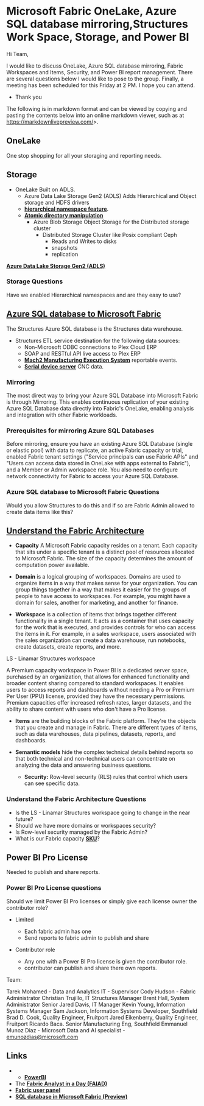 # Microsoft Fabric OneLake, Azure SQL database mirroring,Structures Work Space, Storage, and Power BI

Hi Team,

I would like to discuss OneLake, Azure SQL database mirroring, Fabric Workspaces and Items, Security, and Power BI report management. There are several questions below I would like to pose to the group. Finally, a meeting has been scheduled for this Friday at 2 PM. I hope you can attend.

- Thank you

The following is in markdown format and can be viewed by copying and pasting the contents below into an online markdown viewer, such as at <https://markdownlivepreview.com/>>.

## OneLake

One stop shopping for all your storaging and reporting needs.

## Storage

- OneLake
Built on ADLS.
  - Azure Data Lake Storage Gen2 (ADLS)
  Adds Hierarchical and Object storage and HDFS drivers
  - **[hierarchical namespace feature](https://docs.azure.cn/en-us/storage/blobs/data-lake-storage-namespace)**.
  - **[Atomic directory manipulation](https://docs.azure.cn/en-us/storage/blobs/data-lake-storage-namespace#the-benefits-of-a-hierarchical-namespace)**
    - Azure Blob Storage
        Object Storage for the Distributed storage cluster
      - Distributed Storage Cluster like Posix compliant Ceph
        - Reads and Writes to disks
        - snapshots
        - replication

**[Azure Data Lake Storage Gen2 (ADLS)](https://learn.microsoft.com/en-us/azure/storage/blobs/data-lake-storage-introduction#:~:text=Azure%20Data%20Lake%20Storage%20offers,%2C%20account%2C%20and%20file%20levels.)**

### Storage Questions

Have we enabled Hierarchical namespaces and are they easy to use?

## **[Azure SQL database to Microsoft Fabric](https://learn.microsoft.com/en-us/fabric/database/sql/create)**

The Structures Azure SQL database is the Structures data warehouse.

- Structures ETL service destination for the following data sources:
  - Non-Microsoft ODBC connections to Plex Cloud ERP
  - SOAP and RESTful API live access to Plex ERP
  - **[Mach2 Manufacturing Execution System](https://www.ibm.com/think/topics/mes-system)** reportable events.
  - **[Serial device server](https://www.moxa.com/en/products/industrial-edge-connectivity/serial-device-servers)** CNC data.

### Mirroring

The most direct way to bring your Azure SQL Database into Microsoft Fabric is through Mirroring. This enables continuous replication of your existing Azure SQL Database data directly into Fabric's OneLake, enabling analysis and integration with other Fabric workloads.

### Prerequisites for mirroring Azure SQL Databases

Before mirroring, ensure you have an existing Azure SQL Database (single or elastic pool) with data to replicate, an active Fabric capacity or trial, enabled Fabric tenant settings ("Service principals can use Fabric APIs" and "Users can access data stored in OneLake with apps external to Fabric"), and a Member or Admin workspace role. You also need to configure network connectivity for Fabric to access your Azure SQL Database.

### Azure SQL database to Microsoft Fabric Questions

Would you allow Structures to do this and if so are Fabric Admin allowed to create data items like this?

## **[Understand the Fabric Architecture](https://learn.microsoft.com/en-us/training/modules/administer-fabric/2-fabric-architecture)**

- **Capacity** A Microsoft Fabric capacity resides on a tenant. Each capacity that sits under a specific tenant is a distinct pool of resources allocated to Microsoft Fabric. The size of the capacity determines the amount of computation power available.

- **Domain** is a logical grouping of workspaces. Domains are used to organize items in a way that makes sense for your organization. You can group things together in a way that makes it easier for the groups of people to have access to workspaces. For example, you might have a domain for sales, another for marketing, and another for finance.

- **Workspace** is a collection of items that brings together different functionality in a single tenant. It acts as a container that uses capacity for the work that is executed, and provides controls for who can access the items in it. For example, in a sales workspace, users associated with the sales organization can create a data warehouse, run notebooks, create datasets, create reports, and more.

LS - Linamar Structures workspace

A Premium capacity workspace in Power BI is a dedicated server space, purchased by an organization, that allows for enhanced functionality and broader content sharing compared to standard workspaces. It enables users to access reports and dashboards without needing a Pro or Premium Per User (PPU) license, provided they have the necessary permissions. Premium capacities offer increased refresh rates, larger datasets, and the ability to share content with users who don't have a Pro license.

- **Items** are the building blocks of the Fabric platform. They're the objects that you create and manage in Fabric. There are different types of items, such as data warehouses, data pipelines, datasets, reports, and dashboards.

- **Semantic models** hide the complex technical details behind reports so that both technical and non-technical users can concentrate on analyzing the data and answering business questions.
  - **Security:** Row-level security (RLS) rules that control which users can see specific data.

### Understand the Fabric Architecture Questions

- Is the LS - Linamar Structures workspace going to change in the near future?
- Should we have more domains or workspaces security?
- Is Row-level security managed by the Fabric Admin?
- What is our Fabric capacity **[SKU](https://learn.microsoft.com/en-us/fabric/enterprise/licenses)**?

## Power BI Pro License

Needed to publish and share reports.

### Power BI Pro License questions

Should we limit Power BI Pro licenses or simply give each license owner the contributor role?

- Limited
  - Each fabric admin has one
  - Send reports to fabric admin to publish and share

- Contributor role
  - Any one with a Power BI Pro license is given the contributor role.
  - contributor can publish and share there own reports.

Team:

Tarek Mohamed - Data and Analytics IT - Supervisor
Cody Hudson - Fabric Administrator
Christian Trujillo, IT Structures Manager
Brent Hall, System Administrator Senior
Jared Davis, IT Manager
Kevin Young, Information Systems Manager
Sam Jackson, Information Systems Developer, Southfield
Brad D. Cook, Quality Engineer, Fruitport
Jared Eikenberry, Quality Engineer, Fruitport
Ricardo Baca. Senior Manufacturing Eng, Southfield
Emmanuel Munoz Diaz - Microsoft Data and AI specialist - <emunozdias@microsoft.com>

## Links

- - **[PowerBI](https://app.powerbi.com/)**
- The **[Fabric Analyst in a Day (FAIAD)](https://aka.ms/LearnFAIAD)**
- **[Fabric user panel](https://learn.microsoft.com/en-us/fabric/fundamentals/feedback#fabric-user-panel)**
- **[SQL database in Microsoft Fabric (Preview)](https://learn.microsoft.com/en-us/fabric/database/sql/overview)**
